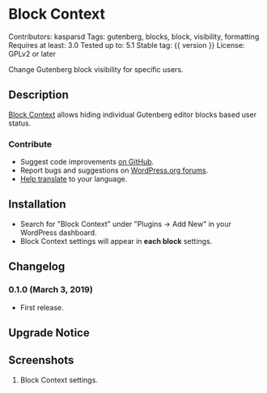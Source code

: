 # Block Context

Contributors: kasparsd
Tags: gutenberg, blocks, block, visibility, formatting
Requires at least: 3.0
Tested up to: 5.1
Stable tag: {{ version }}
License: GPLv2 or later

Change Gutenberg block visibility for specific users.


## Description

[Block Context](https://blockcontext.com) allows hiding individual Gutenberg editor blocks based user status.


### Contribute

- Suggest code improvements [on GitHub](https://github.com/preseto/block-context).
- Report bugs and suggestions on [WordPress.org forums](http://wordpress.org/support/plugin/block-context).
- [Help translate](https://translate.wordpress.org/projects/wp-plugins/block-context) to your language.


## Installation

- Search for "Block Context" under "Plugins → Add New" in your WordPress dashboard.
- Block Context settings will appear in **each block** settings.


## Changelog

### 0.1.0 (March 3, 2019)

- First release.


## Upgrade Notice


## Screenshots

1. Block Context settings.
